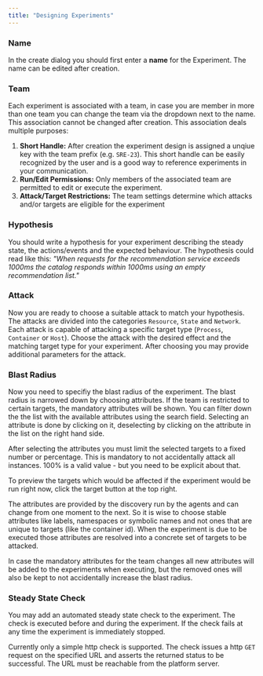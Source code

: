 ```yaml
---
title: "Designing Experiments"
---
```


### Name
In the create dialog you should first enter a **name** for the Experiment.
The name can be edited after creation.

### Team
Each experiment is associated with a team, in case you are member in more than one team you can change the team via the dropdown next to the name.
This association cannot be changed after creation. This association deals multiple purposes:

1. **Short Handle:** After creation the experiment design is assigned a unqiue key with the team prefix (e.g. `SRE-23`).
   This short handle can be easily recognized by the user and is a good way to reference experiments in your communication.
2. **Run/Edit Permissions:** Only members of the associated team are permitted to edit or execute the experiment.
3. **Attack/Target Restrictions:** The team settings determine which attacks and/or targets are eligible for the experiment

### Hypothesis
You should write a hypothesis for your experiment describing the steady state, the actions/events and the expected behaviour.
The hypothesis could read like this:
_"When requests for the recommendation service exceeds 1000ms the catalog responds within 1000ms using an empty recommendation list."_

### Attack
Now you are ready to choose a suitable attack to match your hypothesis.
The attacks are divided into the categories `Resource`, `State` and `Network`.
Each attack is capable of attacking a specific target type (`Process`, `Container` or `Host`).
Choose the attack with the desired effect and the matching target type for your experiment.
After choosing you may provide additional parameters for the attack.

### Blast Radius
Now you need to specifiy the blast radius of the experiment.
The blast radius is narrowed down by choosing attributes.
If the team is restricted to certain targets, the mandatory attributes will be shown.
You can filter down the the list with the available attributes using the search field.
Selecting an attribute is done by clicking on it, deselecting by clicking on the attribute in the list on the right hand side.

After selecting the attributes you must limit the selected targets to a fixed number or percentage.
This is mandatory to not accidentally attack all instances. 100% is a valid value - but you need to be explicit about that.

To preview the targets which would be affected if the experiment would be run right now, click the target button at the top right.

The attributes are provided by the discovery run by the agents and can change from one moment to the next.
So it is wise to choose stable attributes like labels, namespaces or symbolic names and not ones that are unique to targets (like the container id).
When the experiment is due to be executed those attributes are resolved into a concrete set of targets to be attacked.

In case the mandatory attributes for the team changes all new attributes will be added to the experiments when executing, but the removed ones will also be kept to not accidentally increase the blast radius.

### Steady State Check
You may add an automated steady state check to the experiment.
The check is executed before and during the experiment.
If the check fails at any time the experiment is immediately stopped.

Currently only a simple http check is supported.
The check issues a http `GET` request on the specified URL and asserts the returned status to be successful.
The URL must be reachable from the platform server.
